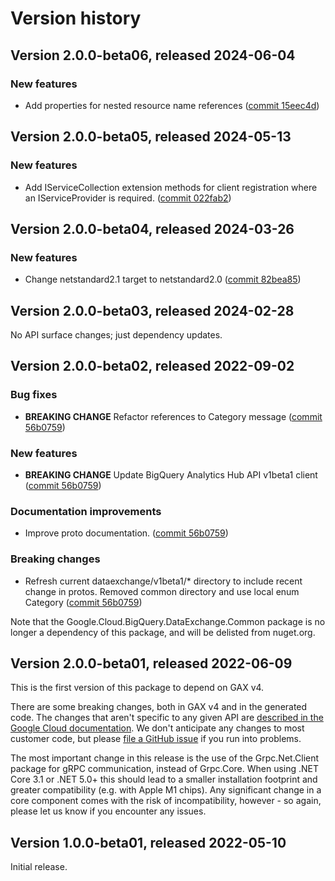 # Version history

## Version 2.0.0-beta06, released 2024-06-04

### New features

- Add properties for nested resource name references ([commit 15eec4d](https://github.com/googleapis/google-cloud-dotnet/commit/15eec4dabb9fd3cf3b8f4b978d64b7ba435ca995))

## Version 2.0.0-beta05, released 2024-05-13

### New features

- Add IServiceCollection extension methods for client registration where an IServiceProvider is required. ([commit 022fab2](https://github.com/googleapis/google-cloud-dotnet/commit/022fab203f28fb9c608972af7f8b83f571ae5694))

## Version 2.0.0-beta04, released 2024-03-26

### New features

- Change netstandard2.1 target to netstandard2.0 ([commit 82bea85](https://github.com/googleapis/google-cloud-dotnet/commit/82bea850661975b9750ac30753528cc9d2e05240))

## Version 2.0.0-beta03, released 2024-02-28

No API surface changes; just dependency updates.

## Version 2.0.0-beta02, released 2022-09-02

### Bug fixes

- **BREAKING CHANGE** Refactor references to Category message ([commit 56b0759](https://github.com/googleapis/google-cloud-dotnet/commit/56b0759444c88b64334b25873891ff81edcd74bd))

### New features

- **BREAKING CHANGE** Update BigQuery Analytics Hub API v1beta1 client ([commit 56b0759](https://github.com/googleapis/google-cloud-dotnet/commit/56b0759444c88b64334b25873891ff81edcd74bd))

### Documentation improvements

- Improve proto documentation. ([commit 56b0759](https://github.com/googleapis/google-cloud-dotnet/commit/56b0759444c88b64334b25873891ff81edcd74bd))

### Breaking changes

- Refresh current dataexchange/v1beta1/* directory to include recent change in protos. Removed common directory and use local enum Category ([commit 56b0759](https://github.com/googleapis/google-cloud-dotnet/commit/56b0759444c88b64334b25873891ff81edcd74bd))

Note that the Google.Cloud.BigQuery.DataExchange.Common package is
no longer a dependency of this package, and will be delisted from
nuget.org.

## Version 2.0.0-beta01, released 2022-06-09

This is the first version of this package to depend on GAX v4.

There are some breaking changes, both in GAX v4 and in the generated
code. The changes that aren't specific to any given API are [described in the Google Cloud
documentation](https://cloud.google.com/dotnet/docs/reference/help/breaking-gax4).
We don't anticipate any changes to most customer code, but please [file a
GitHub issue](https://github.com/googleapis/google-cloud-dotnet/issues/new/choose)
if you run into problems.

The most important change in this release is the use of the Grpc.Net.Client package
for gRPC communication, instead of Grpc.Core. When using .NET Core 3.1 or .NET 5.0+
this should lead to a smaller installation footprint and greater compatibility (e.g.
with Apple M1 chips). Any significant change in a core component comes with the risk
of incompatibility, however - so again, please let us know if you encounter any
issues.

## Version 1.0.0-beta01, released 2022-05-10

Initial release.
